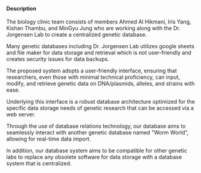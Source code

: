 #### Description

The biology clinic team consists of members Ahmed Al Hikmani, Iris Yang, Kishan Thambu, and MinGyu Jung who are working along with the Dr. Jorgensen Lab to create a centralized genetic database. 

Many genetic databases including Dr. Jorgensen Lab utilizes google sheets and file maker for data storage and retrieval which is not user-friendly and creates security issues for data backups. 

The proposed system adopts a user-friendly interface, ensuring that researchers, even those with minimal technical proficiency, can input, modify, and retrieve genetic data on DNA/plasmids, alleles, and strains with ease. 

Underlying this interface is a robust database architecture optimized for the specific data storage needs of genetic research that can be accessed via a web server. 

Through the use of database relations technology, our database aims to seamlessly interact with another genetic database named "Worm World", allowing for real-time data import. 

In addition, our database system aims to be compatible for other genetic labs to replace any obsolete software for data storage with a database system that is centralized.
